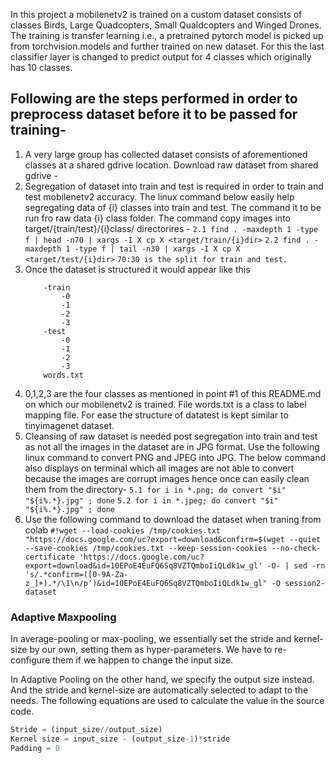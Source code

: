 In this project a mobilenetv2 is trained on a custom dataset consists of classes Birds, Large Quadcopters, Small Qualdcopters and Winged Drones. The training is transfer learning i.e., a pretrained pytorch model is picked up from torchvision.models and further trained on new dataset. For this the last classifier layer is changed to predict output for 4 classes which originally has 10 classes.

## Following are the steps performed in order to preprocess dataset before it to be passed for training-

 1. A very large group has collected dataset consists of aforementioned classes at a shared gdrive location. Download raw dataset from shared gdrive - <link>
 2. Segregation of dataset into train and test is required in order to train and test mobilenetv2 accuracy. The linux command below easily help segregating data of {i} classes into train and test. The command it to be run fro raw data {i} class folder. The command copy images into target/{train/test}/{i}class/ directorires -
	```2.1 find . -maxdepth 1 -type f | head -n70 | xargs -I X cp X <target/train/{i}dir>```
	```2.2 find . -maxdepth 1 -type f | tail -n30 | xargs -I X cp X <target/test/{i}dir>```
	```70:30 is the split for train and test.```
 3. Once the dataset is structured it would appear like this
	```-root/dir
		-train
			-0
			-1
			-2
			-3
		-test
			-0
			-1
			-2
			-3
		words.txt
 4. 0,1,2,3 are the four classes as mentioned in point #1 of this README.md on which our mobilenetv2 is trained. File words.txt is a class to label mapping file. For ease the structure of datatest is kept similar to tinyimagenet dataset.
 5. Cleansing of raw dataset is needed post segregation into train and test as not all the images in the dataset are in JPG format. Use the following linux command to convert PNG and JPEG into JPG. The below command also displays on terminal which all images are not able to convert because the images are corrupt images hence once can easily clean them from the directory-
	```5.1 for i in *.png; do convert "$i" "${i%.*}.jpg" ; done```
	```5.2 for i in *.jpeg; do convert "$i" "${i%.*}.jpg" ; done```
 6. Use the following command to download the dataset when traning from colab
	``` #!wget --load-cookies /tmp/cookies.txt "https://docs.google.com/uc?export=download&confirm=$(wget --quiet --save-cookies /tmp/cookies.txt --keep-session-cookies --no-check-certificate 'https://docs.google.com/uc?export=download&id=10EPoE4EuFQ6Sq8VZTQmboIiQLdk1w_gl' -O- | sed -rn 's/.*confirm=([0-9A-Za-z_]+).*/\1\n/p')&id=10EPoE4EuFQ6Sq8VZTQmboIiQLdk1w_gl" -O session2-dataset ```


### Adaptive Maxpooling

In average-pooling or max-pooling, we essentially set the stride and kernel-size by our own, setting them as hyper-parameters. We have to re-configure them if we happen to change the input size.

In Adaptive Pooling on the other hand, we specify the output size instead. And the stride and kernel-size are automatically selected to adapt to the needs. The following equations are used to calculate the value in the source code.

```python
Stride = (input_size//output_size)  
Kernel size = input_size - (output_size-1)*stride  
Padding = 0
```
